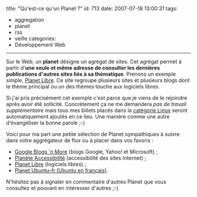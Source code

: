 title: "Qu'est-ce qu'un Planet ?"
id: 713
date: 2007-07-18 13:00:31
tags: 
- aggregation
- planet
- rss
- veille
categories: 
- Développement Web
---

Sur le Web, un **planet** désigne un agrégat de sites. Cet agrégat permet à partir d'**une seule et même adresse de consulter les dernières publications d'autres sites liés à sa thématique**. Prenons un exemple simple, [Planet Libre](http://www.planet-libre.org/). Ce site regroupe plusieurs sites et plusieurs blogs dont le thème principal ou un des thèmes touche aux logiciels libres.

Si j'ai pris précisément cet exemple c'est parce que je viens de le rejoindre après avoir été sollicité. Concrètement ça ne me demandera _pas de travail supplémentaire_ mais tous mes billets placés dans la [catégorie Linux](https://oncletom.io/tags/internet-informatique/linux/) seront automatiquement ajoutés en ce lieu. Une manière comme une autre d'évangéliser la bonne parole ;-)

Voici pour ma part une petite sélection de Planet sympathiques à suivre dans votre aggrégateur de flux ou à placer dans vos favoris :

*   [Google Blogs 'n More](http://blogoscoped.com/google/) (blogs Google, Yahoo! et Microsoft) ;
*   [Planète Accessibilité](http://planete-accessibilite.com/) (accessibilité des sites Internet) ;
*   [Planet Libre](http://www.planet-libre.org/) (logiciels libres) ;
*   [Planet Ubuntu-fr (Ubuntu en français)](http://planet.ubuntu-fr.org/).

N'hésitez pas à signaler en commentaire d'autres Planet que vous consultez et pouvant en intéresser d'autres ;-)